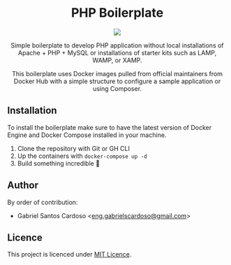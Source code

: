 <div align="center">
<h1>PHP Boilerplate</h1>
<img src="https://skills.thijs.gg/icons?i=php,mysql,docker,linux,vscode,github,markdown" />
<p>Simple boilerplate to develop PHP application without local installations of Apache + PHP + MySQL or installations of starter kits such as LAMP, WAMP, or XAMP.</p>
<p>This boilerplate uses Docker images pulled from official maintainers from Docker Hub with a simple structure to configure a sample application or using Composer.</p>
</div>

## Installation

To install the boilerplate make sure to have the latest version of Docker Engine and Docker Compose installed in your machine.

1. Clone the repository with Git or GH CLI
2. Up the containers with `docker-compose up -d`
3. Build something incredible 🌟

## Author

By order of contribution:

- Gabriel Santos Cardoso <[eng.gabrielscardoso@gmail.com](mailto:eng.gabrielscardoso@gmail.com)>

## Licence

This project is licenced under [MIT Licence](LICENSE).
